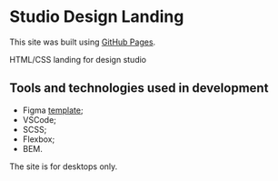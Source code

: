 # Studio Design Landing

This site was built using [GitHub Pages](https://zweroboy1.github.io/studio-design-landing/).

HTML/CSS landing for design studio

## Tools and technologies used in development

* Figma [template](https://www.figma.com/file/Jr5GG26odwPtDjo3KxLy2O/Studio-Design-Landin-Page-landing); 
* VSCode; 
* SCSS; 
* Flexbox; 
* BEM.

The site is for desktops only.
